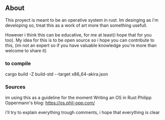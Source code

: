 ## About
This proyect is meant to be an operative system in rust.
Im desinging as i'm developing so, treat this as a work of art more than something usefull.

However i think this can be educative, for me at least(i hope that for you too).
My idea for this is to be open source so i hope you can contribute to this, (im not an expert so 
if you have valuable knowledge you're more than welcome to share it)

### to compile
cargo build -Z build-std --target x86_64-akira.json

### Sources
im using this as a guideline for the moment
Writing an OS in Rust Philipp Oppermann's blog: https://os.phil-opp.com/


i'll try to explain everything trough comments, i hope that everything is clear

